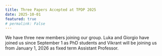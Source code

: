 ```yaml
---
title: Three Papers Accepted at TPDP 2025
date: 2025-10-01
featured: true
# permalink: False
---
```

We have three new members joining our group. Luka and Giorgio have
joined us since September 1 as PhD students and Vikrant will be
joining us from January 1, 2026 as fixed term Assistant Professor.
